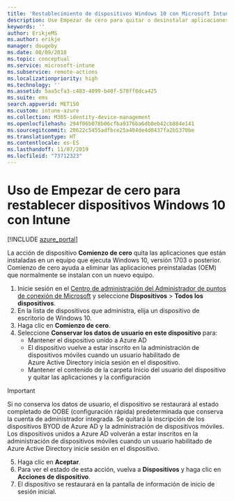 ```yaml
---
title: 'Restablecimiento de dispositivos Windows 10 con Microsoft Intune: Azure | Microsoft Docs'
description: Use Empezar de cero para quitar o desinstalar aplicaciones en equipos con Windows 10 con Microsoft Intune.
keywords: ''
author: ErikjeMS
ms.author: erikje
manager: dougeby
ms.date: 08/09/2018
ms.topic: conceptual
ms.service: microsoft-intune
ms.subservice: remote-actions
ms.localizationpriority: high
ms.technology: ''
ms.assetid: 5aa5cfa3-c483-4099-b40f-578ff8dca425
ms.suite: ems
search.appverid: MET150
ms.custom: intune-azure
ms.collection: M365-identity-device-management
ms.openlocfilehash: 294f06b078b06cfba9376ba6db0eb42cb884e141
ms.sourcegitcommit: 28622c5455adfbce25a404de4d0437fa2b5370be
ms.translationtype: HT
ms.contentlocale: es-ES
ms.lasthandoff: 11/07/2019
ms.locfileid: "73712323"
---
```

# <a name="use-fresh-start-to-reset-windows-10-devices-with-intune"></a>Uso de Empezar de cero para restablecer dispositivos Windows 10 con Intune


[!INCLUDE [azure_portal](../includes/azure_portal.md)]

La acción de dispositivo **Comienzo de cero** quita las aplicaciones que están instaladas en un equipo que ejecuta Windows 10, versión 1703 o posterior. Comienzo de cero ayuda a eliminar las aplicaciones preinstaladas (OEM) que normalmente se instalan con un nuevo equipo. 

1. Inicie sesión en el [Centro de administración del Administrador de puntos de conexión de Microsoft](https://go.microsoft.com/fwlink/?linkid=2109431) y seleccione **Dispositivos** > **Todos los dispositivos**.
2. En la lista de dispositivos que administra, elija un dispositivo de escritorio de Windows 10.
3. Haga clic en **Comienzo de cero**. 
4. Seleccione **Conservar los datos de usuario en este dispositivo** para:
   * Mantener el dispositivo unido a Azure AD
   * El dispositivo vuelve a estar inscrito en la administración de dispositivos móviles cuando un usuario habilitado de Azure Active Directory inicia sesión en el dispositivo.
   * Mantener el contenido de la carpeta Inicio del usuario del dispositivo y quitar las aplicaciones y la configuración

  > [!IMPORTANT]
 > Si no conserva los datos de usuario, el dispositivo se restaurará al estado completado de OOBE (configuración rápida) predeterminada que conserva la cuenta de administrador integrada.
 > Se quitará la inscripción de los dispositivos BYOD de Azure AD y la administración de dispositivos móviles.
 > Los dispositivos unidos a Azure AD volverán a estar inscritos en la administración de dispositivos móviles cuando un usuario habilitado de Azure Active Directory inicie sesión en el dispositivo.
 
5. Haga clic en **Aceptar**.   
6. Para ver el estado de esta acción, vuelva a **Dispositivos** y haga clic en **Acciones de dispositivo**.  
7. El dispositivo se restaurará en la pantalla de información de inicio de sesión inicial.
